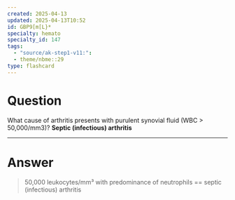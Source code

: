 ```yaml
---
created: 2025-04-13
updated: 2025-04-13T10:52
id: GBP9[m[L}*
specialty: hemato
specialty_id: 147
tags:
  - "source/ak-step1-v11:": 
  - theme/nbme::29
type: flashcard
---
```


# Question
What cause of arthritis presents with purulent synovial fluid (WBC > 50,000/mm3)?   **Septic (infectious) arthritis**

---

# Answer
>50,000 leukocytes/mm³ with predominance of neutrophils == septic (infectious) arthritis